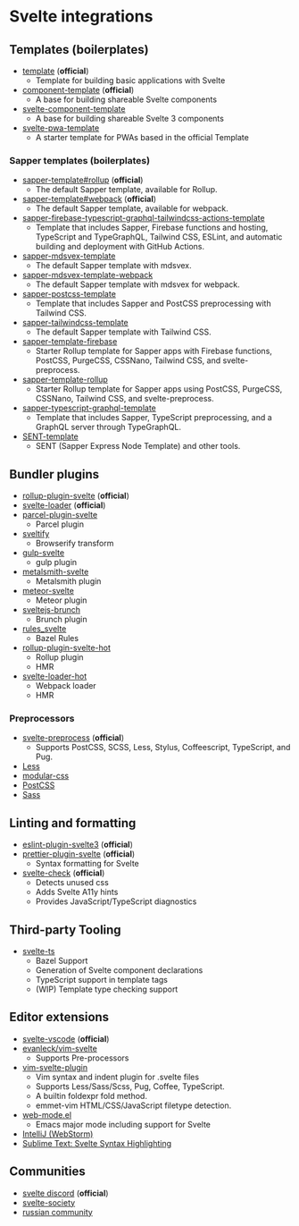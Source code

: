 # Svelte integrations

## Templates (boilerplates)

- [template](https://github.com/sveltejs/template) (**official**)
  - Template for building basic applications with Svelte
- [component-template](https://github.com/sveltejs/component-template) (**official**)
  - A base for building shareable Svelte components
- [svelte-component-template](https://github.com/YogliB/svelte-component-template)
  - A base for building shareable Svelte 3 components
- [svelte-pwa-template](https://github.com/tretapey/svelte-pwa)
  - A starter template for PWAs based in the official Template

### Sapper templates (boilerplates)

- [sapper-template#rollup](https://github.com/sveltejs/sapper-template/tree/rollup) (**official**)
  - The default Sapper template, available for Rollup.
- [sapper-template#webpack](https://github.com/sveltejs/sapper-template/tree/webpack) (**official**)
  - The default Sapper template, available for webpack.
- [sapper-firebase-typescript-graphql-tailwindcss-actions-template](https://github.com/babichjacob/sapper-firebase-typescript-graphql-tailwindcss-actions-template)
  - Template that includes Sapper, Firebase functions and hosting, TypeScript and TypeGraphQL, Tailwind CSS, ESLint, and automatic building and deployment with GitHub Actions.
- [sapper-mdsvex-template](https://github.com/pngwn/sapper-mdsvex-template)
  - The default Sapper template with mdsvex.
- [sapper-mdsvex-template-webpack](https://github.com/shiryel/sapper-mdsvex-template-webpack)
  - The default Sapper template with mdsvex for webpack.
- [sapper-postcss-template](https://github.com/babichjacob/sapper-postcss-template)
  - Template that includes Sapper and PostCSS preprocessing with Tailwind CSS.
- [sapper-tailwindcss-template](https://github.com/sarioglu/sapper-tailwindcss-template)
  - The default Sapper template with Tailwind CSS.
- [sapper-template-firebase](https://github.com/nhristov/sapper-template-firebase)
  - Starter Rollup template for Sapper apps with Firebase functions, PostCSS, PurgeCSS, CSSNano, Tailwind CSS, and svelte-preprocess.
- [sapper-template-rollup](https://github.com/nhristov/sapper-template-rollup)
  - Starter Rollup template for Sapper apps using PostCSS, PurgeCSS, CSSNano, Tailwind CSS, and svelte-preprocess.
- [sapper-typescript-graphql-template](https://github.com/babichjacob/sapper-typescript-graphql-template)
  - Template that includes Sapper, TypeScript preprocessing, and a GraphQL server through TypeGraphQL.
- [SENT-template](https://github.com/Zimtir/SENT-template)
  - SENT (Sapper Express Node Template) and other tools.

## Bundler plugins

- [rollup-plugin-svelte](https://github.com/sveltejs/rollup-plugin-svelte) (**official**)
- [svelte-loader](https://github.com/sveltejs/svelte-loader) (**official**)
- [parcel-plugin-svelte](https://github.com/DeMoorJasper/parcel-plugin-svelte)
  - Parcel plugin
- [sveltify](https://github.com/tehshrike/sveltify)
  - Browserify transform
- [gulp-svelte](https://github.com/shinnn/gulp-svelte)
  - gulp plugin
- [metalsmith-svelte](https://github.com/shinnn/metalsmith-svelte)
  - Metalsmith plugin
- [meteor-svelte](https://github.com/meteor-svelte/meteor-svelte)
  - Meteor plugin
- [sveltejs-brunch](https://github.com/StarpTech/sveltejs-brunch)
  - Brunch plugin
- [rules_svelte](https://github.com/thelgevold/rules_svelte)
  - Bazel Rules
- [rollup-plugin-svelte-hot](https://github.com/rixo/rollup-plugin-svelte-hot)
  - Rollup plugin
  - HMR
- [svelte-loader-hot](https://github.com/rixo/svelte-loader-hot)
  - Webpack loader
  - HMR

### Preprocessors

- [svelte-preprocess](https://github.com/sveltejs/svelte-preprocess) (**official**)
  - Supports PostCSS, SCSS, Less, Stylus, Coffeescript, TypeScript, and Pug.
- [Less](https://github.com/ls-age/svelte-preprocess-less)
- [modular-css](https://github.com/tivac/modular-css/tree/master/packages/svelte)
- [PostCSS](https://github.com/TehShrike/svelte-preprocess-postcss)
- [Sass](https://github.com/ls-age/svelte-preprocess-sass)

## Linting and formatting

- [eslint-plugin-svelte3](https://github.com/sveltejs/eslint-plugin-svelte3) (**official**)
- [prettier-plugin-svelte](https://github.com/sveltejs/prettier-plugin-svelte) (**official**)
  - Syntax formatting for Svelte
- [svelte-check](https://www.npmjs.com/package/svelte-check) (**official**)
  - Detects unused css
  - Adds Svelte A11y hints
  - Provides JavaScript/TypeScript diagnostics

## Third-party Tooling

- [svelte-ts](https://github.com/avantci/svelte-ts)
  - Bazel Support
  - Generation of Svelte component declarations
  - TypeScript support in template tags
  - (WIP) Template type checking support

## Editor extensions

- [svelte-vscode](https://marketplace.visualstudio.com/items?itemName=svelte.svelte-vscode) (**official**)
- [evanleck/vim-svelte](https://github.com/evanleck/vim-svelte)
  - Supports Pre-processors
- [vim-svelte-plugin](https://github.com/leafOfTree/vim-svelte-plugin)
  - Vim syntax and indent plugin for .svelte files
  - Supports Less/Sass/Scss, Pug, Coffee, TypeScript.
  - A builtin foldexpr fold method.
  - emmet-vim HTML/CSS/JavaScript filetype detection.
- [web-mode.el](https://github.com/fxbois/web-mode)
  - Emacs major mode including support for Svelte
- [IntelliJ (WebStorm)](https://plugins.jetbrains.com/plugin/12375-svelte)
- [Sublime Text: Svelte Syntax Highlighting](https://packagecontrol.io/packages/Svelte)

## Communities

- [svelte discord](https://svelte.dev/chat) (**official**)
- [svelte-society](https://github.com/svelte-society)
- [russian community](https://t.me/sveltejs)
